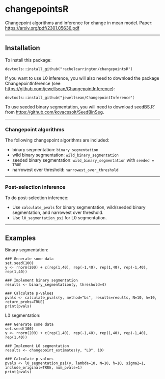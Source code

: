 # changepointsR

Changepoint algorithms and inference for change in mean model. Paper: https://arxiv.org/pdf/2301.05636.pdf

********************************************************************************************************************************************
## Installation

To install this package:
```
devtools::install_github("rachelcarrington/changepointsR")
```

If you want to use L0 inference, you will also need to download the package ChangepointInference (see https://github.com/jewellsean/ChangepointInference):
```
devtools::install_github("jewellsean/ChangepointInference")
```

To use seeded binary segmentation, you will need to download seedBS.R` from https://github.com/kovacssolt/SeedBinSeg.

********************************************************************************************************************************************

### Changepoint algorithms
The following changepoint algorithms are included:
* binary segmentation: `binary_segmentation`
* wild binary segmentation: `wild_binary_segmentation`
* seeded binary segmentation: `wild_binary_segmentation` with `seeded = TRUE`
* narrowest over threshold: `narrowest_over_threshold`

********************************************************************************************************************************************

### Post-selection inference
To do post-selection inference:
* Use `calculate_pvals` for binary segmentation, wild/seeded binary segmentation, and narrowest over threshold. </br>
* Use `l0_segmentation_psi` for L0 segmentation.

********************************************************************************************************************************************

## Examples

Binary segmentation:

```
### Generate some data
set.seed(100)
y <- rnorm(200) + c(rep(1,40), rep(-1,40), rep(1,40), rep(-1,40), rep(1,40))

### Implement binary segmentation
results <- binary_segmentation(y, threshold=4)

### Calculate p-values
pvals <- calculate_pvals(y, method="bs", results=results, N=10, h=10, return_probs=TRUE)
print(pvals)
```

L0 segmentation:

```
### Generate some data
set.seed(100)
y <- rnorm(200) + c(rep(1,40), rep(-1,40), rep(1,40), rep(-1,40), rep(1,40))

### Implement L0 segmentation
results <- changepoint_estimates(y, "L0", 10)

### Calculate p-values
pvals <- l0_segmentation_psi(y, lambda=10, N=10, h=10, sigma2=1, include_original=TRUE, num_pvals=1)
print(pvals)
```
